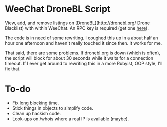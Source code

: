 # WeeChat DroneBL Script

View, add, and remove listings on [DroneBL](http://dronebl.org/ Drone Blacklist)
with within WeeChat. An RPC key is required (get one
[here](http://dronebl.org/rpckey_signup)).

The code is in need of some rewriting. I coughed this up in a about half an hour
one afternoon and haven't really touched it since then. It works for me.

That said, there are some problems. If dronebl.org is down (which is often), the
script will block for about 30 seconds while it waits for a connection timeout.
If I ever get around to rewriting this in a more Rubyist, OOP style, I'll fix
that.

# To-do

* Fix long blocking time.
* Stick things in objects to simplify code.
* Clean up hackish code.
* Look-ups on /whois where a real IP is available (maybe).

